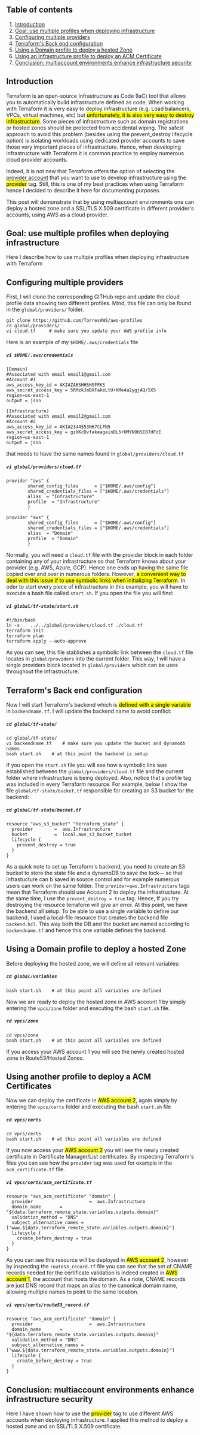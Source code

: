 
## Table of contents
1. [Introduction](#introduction)
2. [Goal: use multiple profiles when deploying infrastructure](#goal)
3. [Configuring multiple providers](#provider)
4. [Terraform's Back end configuration](#backend)
5. [Using a Domain profile to deploy a hosted Zone](#one)
6. [Using an Infrastructure profile to deploy an ACM Certificate](#two)
7. [Conclusion: multiaccount environments enhance infrastructure security](#conclusion)

## Introduction <a name="introduction"></a>
Terraform is an open-source Infrastructure as Code (IaC) tool that allows you to automatically build infrastructure defined as code. When working with Terraform it is very easy to deploy infrastructure (e.g. Load balancers, VPCs, virtual machines, etc) but <mark> unfortunately, it is also very easy to destroy infrastructure</mark>. Some pieces of infrastructure such as domain registrations or hosted zones should be protected from accidental wiping. The safest approach to avoid this problem (besides using the prevent_destroy lifecycle option) is isolating workloads using dedicated provider accounts to save those very important pieces of infrastructure. Hence, when developing infrastructure with Terraform it is common practice to employ numerous cloud provider accounts.

Indeed, it is not new that Terraform offers the option of selecting the [provider account](https://dev.to/sepiyush/using-terraform-to-manage-resources-in-multiple-aws-accounts-1b61) that you want to use to develop infrastructure using the <mark>provider</mark>  tag. Still, this is one of my best practices when using Terraform hence I decided to describe it here for documenting purposes.

This post  will demonstrate that by using multiaccount environments one can deploy a hosted zone and a SSL/TLS X.509 certificate in different provider's accounts, using AWS as a cloud provider.



## Goal: use multiple profiles when deploying infrastructure <a name="goal"></a>
<div class="alert alert-block alert-info">
Here I describe how to use multiple profiles when deploying infrastructure with Terraform
</div>

## Configuring multiple providers <a name="provider"></a>
First, I will clone the corresponding GITHub repo and update the cloud profile data showing two different profiles. Mind, this file can only be found in the `global/providers/` folder.

```
git clone https://github.com/TorresAWS/aws-profiles
cd global/providers/
vi cloud.tf     # make sure you update your AWS profile info
```

Here is an example of my `$HOME/.aws/credentials` file 

<h5 a><strong><code>vi $HOME/.aws/credentials</code></strong></h5>

```
[Domain]
#Associated with email email1@gmail.com
#Account #1
aws_access_key_id = AKIAZA6SHHSHSFFKS
aws_secret_access_key = 5RMzkJmBXFakeLtU+KMe4a2ygjAQ/5X5
region=us-east-1
output = json

[Infrastructure]
#Associated with email email2@gmail.com
#Account #2
aws_access_key_id = AKIA2344553N67CLFN5
aws_secret_access_key = gzXKcDvfakeagainDL5+UMYN9bSE87dFdE
region=us-east-1
output = json
 ```

that needs to have the same names found in `global/providers/cloud.tf`
<h5 a><strong><code>vi global/providers/cloud.tf</code></strong></h5>

```
provider "aws" {
        shared_config_files      = ["$HOME/.aws/config"]
        shared_credentials_files = ["$HOME/.aws/credentials"]
        alias  = "Infrastructure"
        profile  = "Infrastructure"
        }

provider "aws" {
        shared_config_files      = ["$HOME/.aws/config"]
        shared_credentials_files = ["$HOME/.aws/credentials"]
        alias  = "Domain"
        profile  = "Domain"
        }
 ```


Normally, you will need a `cloud.tf` file with the provider block in each folder containing any of your infrastructure so that Terraform knows about your provider (e.g. AWS, Azure, GCP). Hence one ends up having the same file copied over and over in numerous folders. However, <mark>a convenient way to deal with this issue if to use symbolic links when initializing Terraform</mark>. In oder to start every piece of infrastructure in this example, you will have to execute a bash file called `start.sh`. If you open the file you will find:

<h5 a><strong><code>vi global/tf-state/start.sh</code></strong></h5>

```
#!/bin/bash
ln -s    ../../global/providers/cloud.tf ./cloud.tf
terraform init
terraform plan
terraform apply --auto-approve
```

As you can see, this file stablishes a symbolic link between the `cloud.tf` file locates in `global/providers` into the current folder. This way, I will have a single providers block located in `global/providers` which can be uses throughout the infrastructure.


## Terraform's Back end configuration <a name="backend"></a>
Now I will start Terraform's backend which is <mark>defined with a single variable</mark> in `backendname.tf`. I will update the backend name to avoid conflict:

<h5 a><strong><code>cd global/tf-state/</code></strong></h5>

```
cd global/tf-state/
vi backendname.tf    # make sure you update the bucket and dynamodb names
bash start.sh    # at this point the backend is setup
```

If you open the `start.sh` file you will see how a symbolic link was established between the `global/providers/cloud.tf` file and the current folder where infrastructure is being deployed. Also, notice that a profile tag was included in every Terraform resource. For example, below I show the file `global/tf-state/bucket.tf` responsible for creating an S3 bucket for the backend:

<h5 a><strong><code>cd global/tf-state/bucket.tf</code></strong></h5>

```
resource "aws_s3_bucket" "terraform_state" {
  provider        =  aws.Infrastructure
  bucket          =  local.aws_s3_bucket_bucket
  lifecycle {
    prevent_destroy = true
  }
}
```

As a quick note to set up Terraform's backend, you need to create an S3 bucket to store the state file and a dynamoDB to save the lock&mdash; so that infrastucture can b saved in source control and for example numerous users can work on the same folder. The `provider=aws.Infrastructure` tags mean that Terraform should use Account 2 to deploy the infrastructure. At the same time, I use the `prevent_destroy = true` tag. Hence, If you try destroying the resource terraform will give an error.  At this point, we have the backend all setup. 
To be able to use a single variable to define our backend, I used a local-file resource that creates the backend file `backend.hcl`. This way both the DB and the bucket are named according to `backendname.tf` and hence this one variable defines the backend.
 
## Using a Domain profile to deploy a hosted Zone <a name="one"></a>
Before deploying the hosted zone, we will define all relevant variables:

<h5 a><strong><code>cd global/variables</code></strong></h5>

```
bash start.sh    # at this point all variables are defined

```
Now we are ready to deploy the hosted zone in AWS account 1 by simply entering the `vpcs/zone` folder and executing the bash `start.sh` file.

<h5 a><strong><code>cd vpcs/zone</code></strong></h5>

```
cd vpcs/zone
bash start.sh    # at this point all variables are defined

```

If you access your AWS account 1 you will see the newly created hosted zone in Route53/Hosted Zones.

## Using another profile to deploy a ACM Certificates <a name="two"></a>
Now we can deploy the certificate in <mark>AWS account 2</mark>, again simply by entering the `vpcs/certs` folder and executing the bash `start.sh` file

<h5 a><strong><code>cd vpcs/certs</code></strong></h5>

```
cd vpcs/certs
bash start.sh    # at this point all variables are defined

```

If you now access your <mark>AWS account 2</mark> you will see the newly created certificate in Certificate Manager/List certificates. By inspecting Terraform's files you can see how the `provider` tag was used for example in the `acm_certificate.tf` file.

<h5 a><strong><code>vi vpcs/certs/acm_certificate.tf</code></strong></h5>

```
resource "aws_acm_certificate" "domain" {
  provider                     =  aws.Infrastructure
  domain_name       = "${data.terraform_remote_state.variables.outputs.domain}"
  validation_method = "DNS"
  subject_alternative_names = ["www.${data.terraform_remote_state.variables.outputs.domain}"]
  lifecycle {
    create_before_destroy = true
  }
}
```

As you can see this resource will be deployed in <mark>AWS account 2</mark>, however by inspecting the `route53_record.tf` file you can see that the set of CNAME records needed for the certificate validation is indeed created in <mark>AWS account 1</mark>, the account that hosts the domain. As a note, CNAME records are just DNS record that maps an alias to the canonical domain name, allowing multiple names to point to the same location.

<h5 a><strong><code>vi vpcs/certs/route53_record.tf</code></strong></h5>

```
resource "aws_acm_certificate" "domain" {
  provider                     =  aws.Infrastructure
  domain_name       = "${data.terraform_remote_state.variables.outputs.domain}"
  validation_method = "DNS"
  subject_alternative_names = ["www.${data.terraform_remote_state.variables.outputs.domain}"]
  lifecycle {
    create_before_destroy = true
  }
}
```

## Conclusion: multiaccount environments enhance infrastructure security <a name="conclusion"></a>
<div class="alert alert-block alert-info">
Here I have shown how to use the <mark>provider</mark> tag to use different AWS accounts when deploying infrastructure. I applied this method to deploy a hosted zone and an SSL/TLS X.509 certificate. 
</div>


 
 
 

